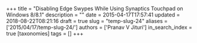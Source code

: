 +++
title = "Disabling Edge Swypes While Using Synaptics Touchpad on Windows 8/8.1"
description = ""
date = 2015-04-17T17:57:41
updated = 2018-08-22T08:21:16
draft = true
slug = "temp-slug-24"
aliases = ['2015/04/17/temp-slug-24/']
authors = ['Pranav V Jituri']
in_search_index = true
[taxonomies]
tags = []
+++


